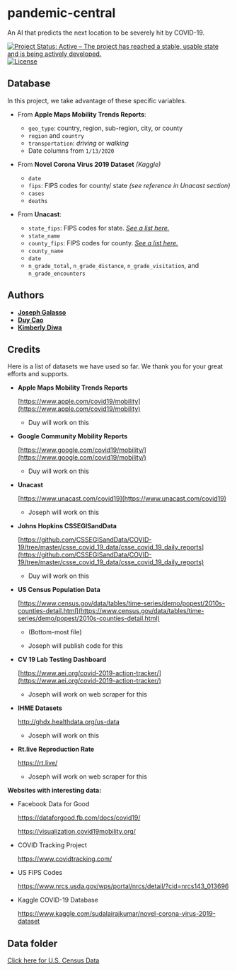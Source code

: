 # pandemic-central
An AI that predicts the next location to be severely hit by COVID-19.

[![Project Status: Active – The project has reached a stable, usable state and is being actively developed.](https://www.repostatus.org/badges/latest/active.svg)](https://www.repostatus.org/#active)
[![License](http://img.shields.io/:license-mit-blue.svg)](https://github.com/solveforj/pandemic-central/blob/master/LICENSE.txt)

## Database
In this project, we take advantage of these specific variables.

* From **Apple Maps Mobility Trends Reports**:
  - `geo_type`: country, region, sub-region, city, or county
  - `region` and `country`
  - `transportation`: _driving_ or _walking_
  - Date columns from `1/13/2020`


* From **Novel Corona Virus 2019 Dataset** _(Kaggle)_
  - `date`
  - `fips`: FIPS codes for county/ state _(see reference in Unacast section)_
  - `cases`
  - `deaths`


* From **Unacast**:
  - `state_fips`: FIPS codes for state. [_See a list here._](https://www.nrcs.usda.gov/wps/portal/nrcs/detail/?cid=nrcs143_013696)
  - `state_name`
  - `county_fips`: FIPS codes for county. [_See a list here._](https://www.nrcs.usda.gov/wps/portal/nrcs/detail/national/home/?cid=nrcs143_013697)
  - `county_name`
  - `date`
  - `n_grade_total`, `n_grade_distance`, `n_grade_visitation`, and `n_grade_encounters`

## Authors
* [**Joseph Galasso**](https://github.com/solveforj/)
* [**Duy Cao**](https://github.com/caominhduy/)
* [**Kimberly Diwa**](https://github.com/kdiwa/)

## Credits
Here is a list of datasets we have used so far. We thank you for your great efforts and supports.

* **Apple Maps Mobility Trends Reports**

  [https://www.apple.com/covid19/mobility](https://www.apple.com/covid19/mobility)
  * Duy will work on this

* **Google Community Mobility Reports**

  [https://www.google.com/covid19/mobility/](https://www.google.com/covid19/mobility/)
  * Duy will work on this

* **Unacast**

  [https://www.unacast.com/covid19](https://www.unacast.com/covid19)
  * Joseph will work on this

* **Johns Hopkins CSSEGISandData**

  [https://github.com/CSSEGISandData/COVID-19/tree/master/csse_covid_19_data/csse_covid_19_daily_reports](https://github.com/CSSEGISandData/COVID-19/tree/master/csse_covid_19_data/csse_covid_19_daily_reports)

  * Duy will work on this

* **US Census Population Data**

  [https://www.census.gov/data/tables/time-series/demo/popest/2010s-counties-detail.html](https://www.census.gov/data/tables/time-series/demo/popest/2010s-counties-detail.html)
  * (Bottom-most file)

  * Joseph will publish code for this


* **CV 19 Lab Testing Dashboard**

  [https://www.aei.org/covid-2019-action-tracker/](https://www.aei.org/covid-2019-action-tracker/)
  * Joseph will work on web scraper for this

* **IHME Datasets**

  http://ghdx.healthdata.org/us-data
  * Joseph will work on this

* **Rt.live Reproduction Rate**

  https://rt.live/

  * Joseph will work on web scraper for this

**Websites with interesting data:**

* Facebook Data for Good

  https://dataforgood.fb.com/docs/covid19/

  https://visualization.covid19mobility.org/

* COVID Tracking Project

  https://www.covidtracking.com/

* US FIPS Codes

  https://www.nrcs.usda.gov/wps/portal/nrcs/detail/?cid=nrcs143_013696

* Kaggle COVID-19 Database

  https://www.kaggle.com/sudalairajkumar/novel-corona-virus-2019-dataset


## Data folder

[Click here for U.S. Census Data](https://drive.google.com/uc?export=download&id=15SqpwGut7vmiyViGrglEJE6I4B4kh9M4)
